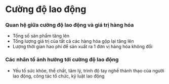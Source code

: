 # Cường độ lao động

### Quan hệ giữa cường độ lao động và giá trị hàng hóa
- Tổng số sản phẩm tăng lên
- Tổng lượng giá trị của tất cả các hàng hóa gộp lại tăng lên
- Lượng thời gian hao phí để sản xuất ra 1 đơn vị hàng hóa không đổi

### Các nhân tố ảnh hưởng tới cường độ lao động
- Yếu tố sức khỏe, thể chất, tâm lý, trình độ tay nghề thành thạo của người lao động, công tác tổ chức, kỷ luật lao động

